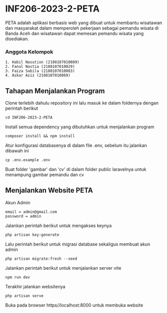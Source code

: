# INF206-2023-2-PETA
 PETA adalah aplikasi berbasis web yang dibuat untuk membantu wisatawan dan masyarakat dalam memperoleh pekerjaan sebagai pemandu wisata di Banda Aceh dan wisatawan dapat memesan pemandu wisata yang disediakan.
 
### Anggota Kelompok
    1. Habil Nasution (2108107010089)
    2. Fanul Nastia (2108107010029)
    3. Faiza Sabila (2108107010083)
    4. Askar Aziz (2108107010069)

## Tahapan Menjalankan Program
 Clone terlebih dahulu repository ini lalu masuk ke dalam foldernya dengan perintah berikut
 
    cd INF206-2023-2-PETA
    
Install semua dependency yang dibutuhkan untuk menjalankan program

    composer install && npm install
    
Atur konfigurasi databasenya di dalam file .env, sebelum itu jalankan dibawah ini

    cp .env.example .env
    
Buat folder 'gambar' dan 'cv' di dalam folder public laravelnya untuk menampung gambar pemandu dan cv

## Menjalankan Website PETA
 Akun Admin
 
    email = admin@gmail.com
    password = admin
 
 Jalankan perintah berikut untuk mengakses keynya
 
    php artisan key:generate
  
 Lalu perintah berikut untuk migrasi database sekaligus membuat akun admin
 
    php artisan migrate:fresh --seed
 
 Jalankan perintah berikut untuk menjalankan server vite
 
    npm run dev
 
 Terakhir jalankan websitenya
 
    php artisan serve
       
 Buka pada browser https//localhost:8000 untuk membuka website
